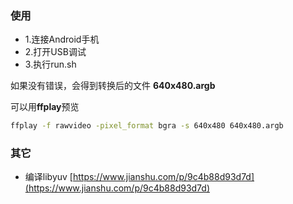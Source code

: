 ### 使用

- 1.连接Android手机
- 2.打开USB调试
- 3.执行run.sh

如果没有错误，会得到转换后的文件 **640x480.argb**

可以用**ffplay**预览

```sh
ffplay -f rawvideo -pixel_format bgra -s 640x480 640x480.argb
```

### 其它

- 编译libyuv [https://www.jianshu.com/p/9c4b88d93d7d](https://www.jianshu.com/p/9c4b88d93d7d)